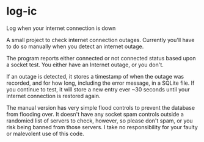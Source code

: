 # log-ic
Log when your internet connection is down

A small project to check internet connection outages. Currently you'll have to do so manually when you detect an internet outage.

The program reports either connected or not connected status based upon a socket test. You either have an Internet outage, or you don't. 

If an outage is detected, it stores a timestamp of when the outage was recorded, and for how long, including the error message, in a SQLite file. If you continue to test, it will store a new entry ever ~30 seconds until your internet connection is restored again.

The manual version has very simple flood controls to prevent the database from flooding over. It doesn't have any socket spam controls outside a randomied list of servers to check, however, so please don't spam, or you risk being banned from those servers. I take no responsibility for your faulty or malevolent use of this code. 

